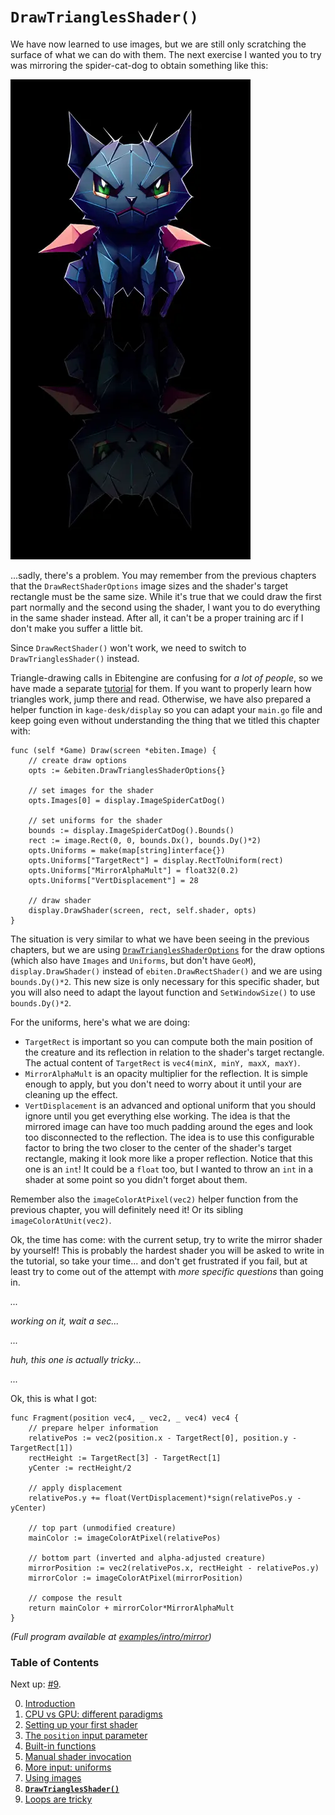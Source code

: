 # `DrawTrianglesShader()`

We have now learned to use images, but we are still only scratching the surface of what we can do with them. The next exercise I wanted you to try was mirroring the spider-cat-dog to obtain something like this:

![](https://github.com/tinne26/kage-desk/blob/main/img/mirrored_creature.webp?raw=true)

...sadly, there's a problem. You may remember from the previous chapters that the `DrawRectShaderOptions` image sizes and the shader's target rectangle must be the same size. While it's true that we could draw the first part normally and the second using the shader, I want you to do everything in the same shader instead. After all, it can't be a proper training arc if I don't make you suffer a little bit.

Since `DrawRectShader()` won't work, we need to switch to `DrawTrianglesShader()` instead.

Triangle-drawing calls in Ebitengine are confusing for *a lot of people*, so we have made a separate [tutorial](https://github.com/tinne26/kage-desk/blob/main/tutorials/misc/triangles.md) for them. If you want to properly learn how triangles work, jump there and read. Otherwise, we have also prepared a helper function in `kage-desk/display` so you can adapt your `main.go` file and keep going even without understanding the thing that we titled this chapter with:
```Golang
func (self *Game) Draw(screen *ebiten.Image) {
	// create draw options
	opts := &ebiten.DrawTrianglesShaderOptions{}

	// set images for the shader
	opts.Images[0] = display.ImageSpiderCatDog()

	// set uniforms for the shader
	bounds := display.ImageSpiderCatDog().Bounds()
	rect := image.Rect(0, 0, bounds.Dx(), bounds.Dy()*2)
	opts.Uniforms = make(map[string]interface{})
	opts.Uniforms["TargetRect"] = display.RectToUniform(rect)
	opts.Uniforms["MirrorAlphaMult"] = float32(0.2)
	opts.Uniforms["VertDisplacement"] = 28
	
	// draw shader
	display.DrawShader(screen, rect, self.shader, opts)
}
```

The situation is very similar to what we have been seeing in the previous chapters, but we are using [`DrawTrianglesShaderOptions`](https://pkg.go.dev/github.com/hajimehoshi/ebiten/v2#DrawTrianglesShaderOptions) for the draw options (which also have `Images` and `Uniforms`, but don't have `GeoM`), `display.DrawShader()` instead of `ebiten.DrawRectShader()` and we are using `bounds.Dy()*2`. This new size is only necessary for this specific shader, but you will also need to adapt the layout function and `SetWindowSize()` to use `bounds.Dy()*2`.

For the uniforms, here's what we are doing:
- `TargetRect` is important so you can compute both the main position of the creature and its reflection in relation to the shader's target rectangle. The actual content of `TargetRect` is `vec4(minX, minY, maxX, maxY)`.
- `MirrorAlphaMult` is an opacity multiplier for the reflection. It is simple enough to apply, but you don't need to worry about it until your are cleaning up the effect.
- `VertDisplacement` is an advanced and optional uniform that you should ignore until you get everything else working. The idea is that the mirrored image can have too much padding around the eges and look too disconnected to the reflection. The idea is to use this configurable factor to bring the two closer to the center of the shader's target rectangle, making it look more like a proper reflection. Notice that this one is an `int`! It could be a `float` too, but I wanted to throw an `int` in a shader at some point so you didn't forget about them.

Remember also the `imageColorAtPixel(vec2)` helper function from the previous chapter, you will definitely need it! Or its sibling `imageColorAtUnit(vec2)`.

Ok, the time has come: with the current setup, try to write the mirror shader by yourself! This is probably the hardest shader you will be asked to write in the tutorial, so take your time... and don't get frustrated if you fail, but at least try to come out of the attempt with *more specific questions* than going in.

*...*

*working on it, wait a sec...*

*...*

*huh, this one is actually tricky...*

*...*

Ok, this is what I got:
```Golang
func Fragment(position vec4, _ vec2, _ vec4) vec4 {
	// prepare helper information
	relativePos := vec2(position.x - TargetRect[0], position.y - TargetRect[1])
	rectHeight := TargetRect[3] - TargetRect[1]
	yCenter := rectHeight/2

	// apply displacement
	relativePos.y += float(VertDisplacement)*sign(relativePos.y - yCenter)

	// top part (unmodified creature)
	mainColor := imageColorAtPixel(relativePos)

	// bottom part (inverted and alpha-adjusted creature)
	mirrorPosition := vec2(relativePos.x, rectHeight - relativePos.y)
	mirrorColor := imageColorAtPixel(mirrorPosition)

	// compose the result
	return mainColor + mirrorColor*MirrorAlphaMult
}
```
*(Full program available at [examples/intro/mirror](https://github.com/tinne26/kage-desk/blob/main/examples/intro/mirror))*


### Table of Contents
Next up: [#9](https://github.com/tinne26/kage-desk/blob/main/tutorials/intro/09_loops.md).

0. [Introduction](https://github.com/tinne26/kage-desk/blob/main/tutorials/intro/00_introduction.md)
1. [CPU vs GPU: different paradigms](https://github.com/tinne26/kage-desk/blob/main/tutorials/intro/01_cpu_vs_gpu.md)
2. [Setting up your first shader](https://github.com/tinne26/kage-desk/blob/main/tutorials/intro/02_shader_setup.md)
3. [The `position` input parameter](https://github.com/tinne26/kage-desk/blob/main/tutorials/intro/03_position_input.md)
4. [Built-in functions](https://github.com/tinne26/kage-desk/blob/main/tutorials/intro/04_built_in_functions.md)
5. [Manual shader invocation](https://github.com/tinne26/kage-desk/blob/main/tutorials/intro/05_invoke_shader.md)
6. [More input: uniforms](https://github.com/tinne26/kage-desk/blob/main/tutorials/intro/06_uniforms.md)
7. [Using images](https://github.com/tinne26/kage-desk/blob/main/tutorials/intro/07_images.md)
8. [**`DrawTrianglesShader()`**](https://github.com/tinne26/kage-desk/blob/main/tutorials/intro/08_triangles.md)
9. [Loops are tricky](https://github.com/tinne26/kage-desk/blob/main/tutorials/intro/09_loops.md)
<!-- 10. [Tutorial end](https://github.com/tinne26/kage-desk/blob/main/tutorials/intro/10_end.md) -->
